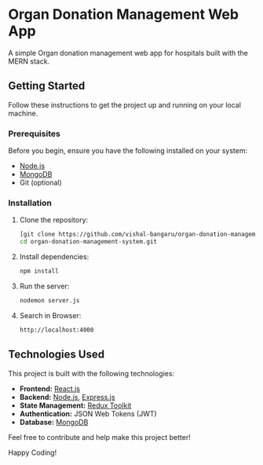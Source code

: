 # Organ Donation Management Web App



A simple Organ donation management web app for hospitals built with the MERN stack.

## Getting Started

Follow these instructions to get the project up and running on your local machine.

### Prerequisites

Before you begin, ensure you have the following installed on your system:

- [Node.js](https://nodejs.org/)
- [MongoDB](https://www.mongodb.com/)
- Git (optional)

### Installation

1. Clone the repository:

    ```bash
    [git clone https://github.com/vishal-bangaru/organ-donation-management-system.git]
    cd organ-donation-management-system.git
    ```

2. Install dependencies:

    ```bash
    npm install
    ```

3. Run the server:

    ```bash
    nodemon server.js
    ```
4. Search in Browser:

    ```bash
    http://localhost:4000
    ```
## Technologies Used

This project is built with the following technologies:

- **Frontend:** [React.js](https://reactjs.org/)
- **Backend:** [Node.js](https://nodejs.org/), [Express.js](https://expressjs.com/)
- **State Management:** [Redux Toolkit](https://redux-toolkit.js.org/)
- **Authentication:** JSON Web Tokens (JWT)
- **Database:** [MongoDB](https://www.mongodb.com/)

Feel free to contribute and help make this project better!

Happy Coding!
